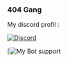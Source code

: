 ### 404 Gang

My discord profil : 

[![Discord](https://lanyard.cnrad.dev/api/1001131894978658355)](https://discord.com/users/1001131894978658355)

[![My Bot support](https://discord.gg/sao)




